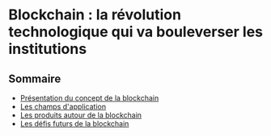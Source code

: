 # Blockchain : la révolution technologique qui va bouleverser les institutions

<!-- .slide: class="page-title" -->



## Sommaire

<!-- .slide: id="master-toc" class="toc" -->

- [Présentation du concept de la blockchain](#/1)
- [Les champs d'application](#/2)
- [Les produits autour de la blockchain](#/3)
- [Les défis futurs de la blockchain](#/4)
